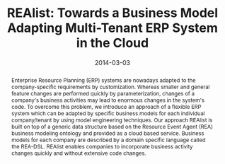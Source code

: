 ---
abstract: Enterprise Resource Planning (ERP) systems are nowadays adapted to the company-specific
  requirements by customization. Whereas smaller and general feature changes are performed
  quickly by parameterization, changes of a company's business activities may lead
  to enormous changes in the system's code. To overcome this problem, we introduce
  an approach of a flexible ERP system which can be adapted by specific business models
  for each individual company/tenant by using model engineering techniques. Our approach
  REAlist is built on top of a generic data structure based on the Resource Event
  Agent (REA) business modeling ontology and provided as a cloud based service. Business
  models for each company are described by a domain specific language called the REA-DSL.
  REAlist enables companies to incorporate business activity changes quickly and without
  extensive code changes.
authors:
- Dieter Mayrhofer
- Alexandra Mazak
- Bernhard Wally
- Christian Huemer
- Peter Regatschnig
date: '2014-03-03'
featured: false
links:
- name: Publik
  url: https://publik.tuwien.ac.at/showentry.php?ID=227581&lang=2
publication: 'Vortrag: 8th International Workshop on Value Modeling and Business Ontology
  (VMBO 2014), Berlin; 03.03.2014 - 04.03.2014; in: "Proceedings of the 8th International
  Workshop on Value Modeling and Business Ontology (VMBO 2014)", (2014), 5 S'
publication_types:
- '1'
publishDate: '2014-03-03'
title: 'REAlist: Towards a Business Model Adapting Multi-Tenant ERP System in the
  Cloud'
url_pdf: http://publik.tuwien.ac.at/files/PubDat_227581.pdf
---